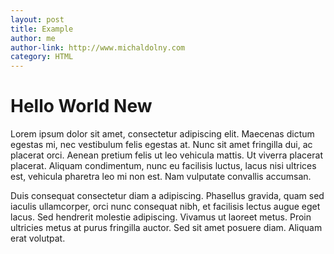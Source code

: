 ```yaml
---
layout: post
title: Example
author: me
author-link: http://www.michaldolny.com
category: HTML
---
```


# Hello World New

Lorem ipsum dolor sit amet, consectetur adipiscing elit. Maecenas dictum egestas mi, nec vestibulum felis egestas at. Nunc sit amet fringilla dui, ac placerat orci. Aenean pretium felis ut leo vehicula mattis. Ut viverra placerat placerat. Aliquam condimentum, nunc eu facilisis luctus, lacus nisi ultrices est, vehicula pharetra leo mi non est. Nam vulputate convallis accumsan.

<!-- more -->

Duis consequat consectetur diam a adipiscing. Phasellus gravida, quam sed iaculis ullamcorper, orci nunc consequat nibh, et facilisis lectus augue eget lacus. Sed hendrerit molestie adipiscing. Vivamus ut laoreet metus. Proin ultricies metus at purus fringilla auctor. Sed sit amet posuere diam. Aliquam erat volutpat.